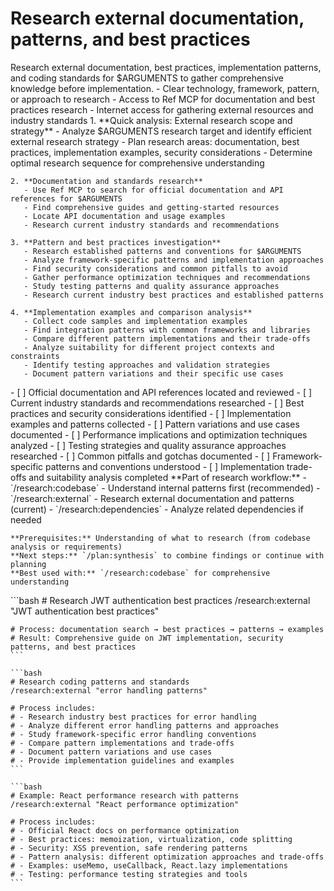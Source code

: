# Research external documentation, patterns, and best practices

<instructions>
  <context>
    Research external documentation, best practices, implementation patterns, and coding standards for $ARGUMENTS to gather comprehensive knowledge before implementation.
  </context>

  <requirements>
    - Clear technology, framework, pattern, or approach to research
    - Access to Ref MCP for documentation and best practices research
    - Internet access for gathering external resources and industry standards
  </requirements>

  <execution>
    1. **Quick analysis: External research scope and strategy**
       - Analyze $ARGUMENTS research target and identify efficient external research strategy
       - Plan research areas: documentation, best practices, implementation examples, security considerations
       - Determine optimal research sequence for comprehensive understanding

    2. **Documentation and standards research**
       - Use Ref MCP to search for official documentation and API references for $ARGUMENTS
       - Find comprehensive guides and getting-started resources
       - Locate API documentation and usage examples
       - Research current industry standards and recommendations

    3. **Pattern and best practices investigation**
       - Research established patterns and conventions for $ARGUMENTS
       - Analyze framework-specific patterns and implementation approaches
       - Find security considerations and common pitfalls to avoid
       - Gather performance optimization techniques and recommendations
       - Study testing patterns and quality assurance approaches
       - Research current industry best practices and established patterns

    4. **Implementation examples and comparison analysis**
       - Collect code samples and implementation examples
       - Find integration patterns with common frameworks and libraries
       - Compare different pattern implementations and their trade-offs
       - Analyze suitability for different project contexts and constraints
       - Identify testing approaches and validation strategies
       - Document pattern variations and their specific use cases
  </execution>

  <validation>
    - [ ] Official documentation and API references located and reviewed
    - [ ] Current industry standards and recommendations researched
    - [ ] Best practices and security considerations identified
    - [ ] Implementation examples and patterns collected
    - [ ] Pattern variations and use cases documented
    - [ ] Performance implications and optimization techniques analyzed
    - [ ] Testing strategies and quality assurance approaches researched
    - [ ] Common pitfalls and gotchas documented
    - [ ] Framework-specific patterns and conventions understood
    - [ ] Implementation trade-offs and suitability analysis completed
  </validation>

  <workflow>
    **Part of research workflow:**
    - `/research:codebase` - Understand internal patterns first (recommended)
    - `/research:external` - Research external documentation and patterns (current)
    - `/research:dependencies` - Analyze related dependencies if needed

    **Prerequisites:** Understanding of what to research (from codebase analysis or requirements)
    **Next steps:** `/plan:synthesis` to combine findings or continue with planning
    **Best used with:** `/research:codebase` for comprehensive understanding
  </workflow>

  <examples>
    ```bash
    # Research JWT authentication best practices
    /research:external "JWT authentication best practices"

    # Process: documentation search → best practices → patterns → examples
    # Result: Comprehensive guide on JWT implementation, security patterns, and best practices
    ```

    ```bash
    # Research coding patterns and standards
    /research:external "error handling patterns"

    # Process includes:
    # - Research industry best practices for error handling
    # - Analyze different error handling patterns and approaches
    # - Study framework-specific error handling conventions
    # - Compare pattern implementations and trade-offs
    # - Document pattern variations and use cases
    # - Provide implementation guidelines and examples
    ```

    ```bash
    # Example: React performance research with patterns
    /research:external "React performance optimization"

    # Process includes:
    # - Official React docs on performance optimization
    # - Best practices: memoization, virtualization, code splitting
    # - Security: XSS prevention, safe rendering patterns
    # - Pattern analysis: different optimization approaches and trade-offs
    # - Examples: useMemo, useCallback, React.lazy implementations
    # - Testing: performance testing strategies and tools
    ```

  </examples>
</instructions>
